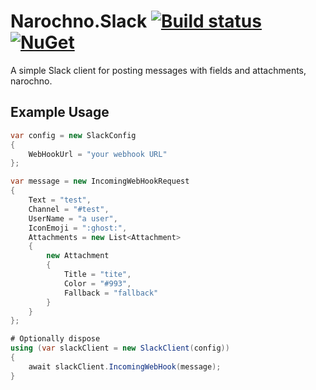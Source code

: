 # Narochno.Slack [![Build status](https://ci.appveyor.com/api/projects/status/ru0cu26ooe7bbigk/branch/master?svg=true)](https://ci.appveyor.com/project/Narochno/narochno-slack/branch/master) [![NuGet](https://img.shields.io/nuget/v/Narochno.Slack.svg)](https://www.nuget.org/packages/Narochno.Slack/)
A simple Slack client for posting messages with fields and attachments, narochno.

## Example Usage
```csharp
var config = new SlackConfig
{
    WebHookUrl = "your webhook URL"
};

var message = new IncomingWebHookRequest
{
    Text = "test",
    Channel = "#test",
    UserName = "a user",
    IconEmoji = ":ghost:",
    Attachments = new List<Attachment>
    {
        new Attachment
        {
            Title = "tite",
            Color = "#993",
            Fallback = "fallback"
        }
    }
};

# Optionally dispose
using (var slackClient = new SlackClient(config))
{
    await slackClient.IncomingWebHook(message);
}
```
